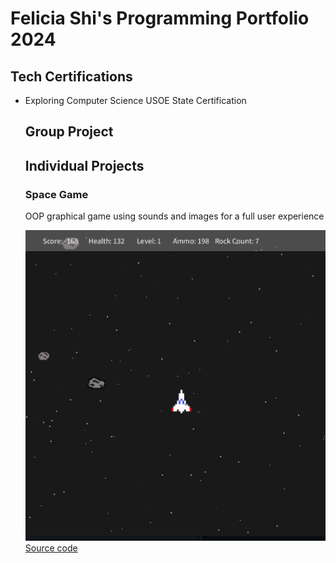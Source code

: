# Felicia Shi's Programming Portfolio 2024

## Tech Certifications
* Exploring Computer Science USOE State Certification

  ## Group Project

  ## Individual Projects

  ### Space Game
  OOP graphical game using sounds and images for a full user experience

  ![Gameplay](https://github.com/CosmicIris/programmingportfolio/blob/main/sg1.png)
  [Source code](https://github.com/CosmicIris/programmingportfolio/blob/main/SpaceGame_currentvers_.zip)
